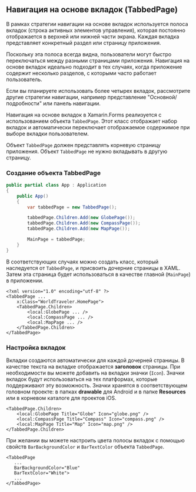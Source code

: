 ## Навигация на основе вкладок (TabbedPage)



В рамках стратегии навигации на основе вкладок используется полоса вкладок (строка активных элементов управления), которая постоянно отображается в верхней или нижней части экрана. Каждая вкладка представляет конкретный раздел или страницу приложения.

Поскольку эта полоса всегда видна, пользователи могут быстро переключаться между разными страницами приложения. Навигация на основе вкладок идеально подходит в тех случаях, когда приложение содержит несколько разделов, с которыми часто работает пользователь.

Если вы планируете использовать более четырех вкладок, рассмотрите другие стратегии навигации, например представление "Основной/подробности" или панель навигации.

Навигация на основе вкладок в Xamarin.Forms реализуется с использованием объекта `TabbedPage`. Этот класс отображает набор вкладок и автоматически переключает отображаемое содержимое при выборе вкладки пользователем.

Объект `TabbedPage` должен представлять корневую страницу приложения. Объект `TabbedPage` не нужно вкладывать в другую страницу.



### Создание объекта TabbedPage

```c#
public partial class App : Application
{
    public App()
    {
        var tabbedPage = new TabbedPage();

        tabbedPage.Children.Add(new GlobePage());
        tabbedPage.Children.Add(new CompassPage());
        tabbedPage.Children.Add(new MapPage());

        MainPage = tabbedPage;
    }
}
```

В соответствующих случаях можно создать класс, который наследуется от `TabbedPage`, и присвоить дочерние страницы в XAML. Затем эта страница будет использоваться в качестве главной (`MainPage`) в приложении.

```xaml
<?xml version="1.0" encoding="utf-8" ?>
<TabbedPage ...
    x:Class="WorldTraveler.HomePage">
    <TabbedPage.Children>
        <local:GlobePage ... />
        <local:CompassPage ... />
        <local:MapPage ... />
    </TabbedPage.Children>
</TabbedPage>
```



### Настройка вкладок

Вкладки создаются автоматически для каждой дочерней страницы. В качестве текста на вкладке отображается **заголовок** страницы. При необходимости вы можете добавить на вкладки значки (`Icon`). Значки вкладок будут использоваться на тех платформах, которые поддерживают эту возможность. Значки хранятся в соответствующем головном проекте: в папках **drawable** для Android и в папке **Resources** или в корневом каталоге для проектов iOS.

```xaml
<TabbedPage.Children>
    <local:GlobePage Title="Globe" Icon="globe.png" />
    <local:CompassPage Title="Compass" Icon="compass.png" />
    <local:MapPage Title="Map" Icon="map.png" />
</TabbedPage.Children>
```

При желании вы можете настроить цвета полосы вкладок с помощью свойств `BarBackgroundColor` и `BarTextColor` объекта `TabbedPage`.

```xaml
<TabbedPage
   ...
   BarBackgroundColor="Blue"
   BarTextColor="White">
   ...
</TabbedPage>
```

